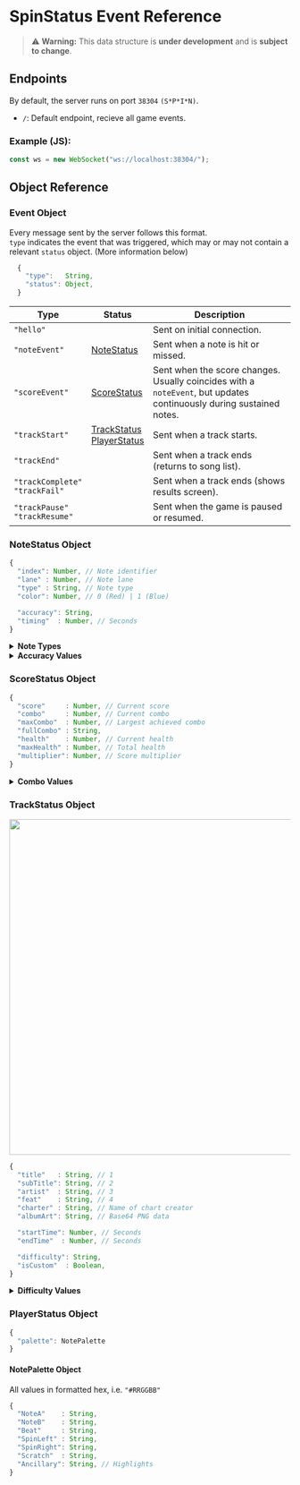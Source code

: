 # SpinStatus Event Reference

> ⚠️ **Warning:** This data structure is **under development** and is **subject to change**.

## Endpoints

By default, the server runs on port `38304` `(S*P*I*N)`.

- `/`: Default endpoint, recieve all game events.

### Example (JS):
```js
const ws = new WebSocket("ws://localhost:38304/");
```

## Object Reference

### Event Object

Every message sent by the server follows this format.\
`type` indicates the event that was triggered, which may or may not contain a relevant `status` object. (More information below)

```js
  {
    "type":   String,
    "status": Object,
  }
```

Type | Status | Description
---- | ------ | -----------
`"hello"` | | Sent on initial connection.
`"noteEvent"` | [NoteStatus](Protocol.md#notestatus-object) | Sent when a note is hit or missed.
`"scoreEvent"` | [ScoreStatus](Protocol.md#scorestatus-object) | Sent when the score changes. Usually coincides with a `noteEvent`, but updates continuously during sustained notes.
`"trackStart"` | [TrackStatus](Protocol.md#trackstatus-object)<br>[PlayerStatus](Protocol.md#playerstatus-object) | Sent when a track starts.
`"trackEnd"` | | Sent when a track ends (returns to song list).
`"trackComplete"`<br>`"trackFail"` | | Sent when a track ends (shows results screen).
`"trackPause"`<br>`"trackResume"` | | Sent when the game is paused or resumed.

### NoteStatus Object

```js
{
  "index": Number, // Note identifier
  "lane" : Number, // Note lane
  "type" : String, // Note type
  "color": Number, // 0 (Red) | 1 (Blue)

  "accuracy": String,
  "timing"  : Number, // Seconds
}
```

<details>
  <summary><strong>Note Types</strong></summary>

> **Drum** notes are better known as **Beat** notes. This may be updated in the future.

```js
[
  "Tap",
  "Match",
  "Drum",
  "DrumStart",
  "DrumEnd",
  "HoldStart",
  "HoldEnd",
  "SpinLeftStart"
  "SpinLeftEnd"
  "SpinRightStart",
  "SpinRightEnd",
  "ScratchStart",
  "ScratchEnd",
]
```

</details>

<details>
  <summary><strong>Accuracy Values</strong></summary>

```js
[
  "Valid", // Match, Spin, Scratch
  "PerfectPlus",
  "Perfect",
  "EarlyPerfect",
  "Great",
  "EarlyGreat",
  "Good",
  "EarlyGood",
  "Okay",
  "EarlyOkay",
  "Failed", // Missed
]
```

</details>

### ScoreStatus Object

```js
{
  "score"     : Number, // Current score
  "combo"     : Number, // Current combo
  "maxCombo"  : Number, // Largest achieved combo
  "fullCombo" : String,
  "health"    : Number, // Current health
  "maxHealth" : Number, // Total health
  "multiplier": Number, // Score multiplier
}
```

<details>
  <summary><strong>Combo Values</strong></summary>

```js
[
  "PerfectPlus",
  "Perfect",
  "Great",
  "Good",
  "Okay",
  "None",
]
```

</details>

### TrackStatus Object

<img src="https://github.com/user-attachments/assets/762fa8ce-48da-4a62-8e66-ecbc70b8a411" width=600 />


```js
{
  "title"   : String, // 1
  "subTitle": String, // 2
  "artist"  : String, // 3
  "feat"    : String, // 4
  "charter" : String, // Name of chart creator
  "albumArt": String, // Base64 PNG data

  "startTime": Number, // Seconds
  "endTime"  : Number, // Seconds

  "difficulty": String,
  "isCustom"  : Boolean,
}
```

<details>
  <summary><strong>Difficulty Values</strong></summary>

```js

[
  "RemiXD",
  "XD",
  "Expert",
  "Hard",
  "Normal",
  "Easy",
]
```

</details>

### PlayerStatus Object

```js
{
  "palette": NotePalette
}
```

#### NotePalette Object

All values in formatted hex, i.e. `"#RRGGBB"`

```js
{
  "NoteA"    : String,
  "NoteB"    : String,
  "Beat"     : String,
  "SpinLeft" : String,
  "SpinRight": String,
  "Scratch"  : String,
  "Ancillary": String, // Highlights
}
```

